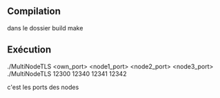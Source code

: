 ## Compilation

dans le dossier build 
make

## Exécution
./MultiNodeTLS <own_port> <node1_port> <node2_port> <node3_port>
./MultiNodeTLS 12300 12340 12341 12342

c'est les ports des nodes
